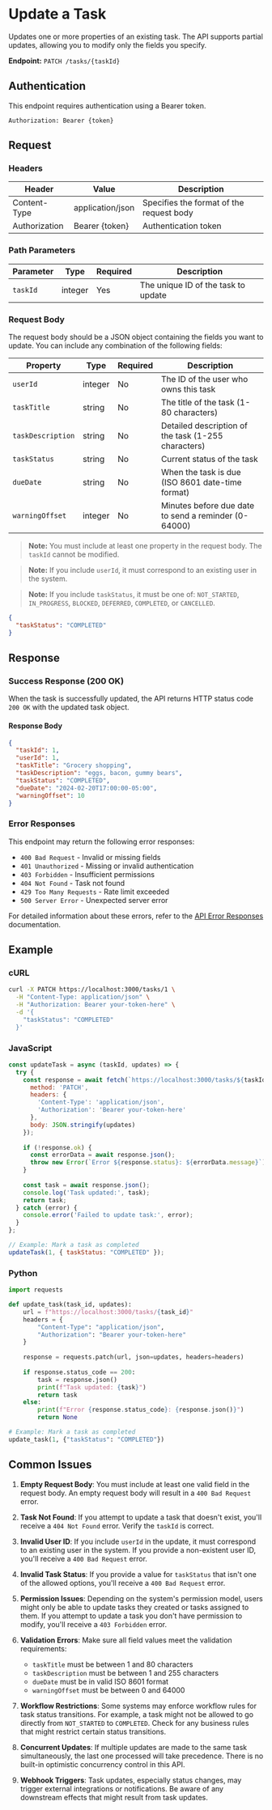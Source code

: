 # Update a Task

Updates one or more properties of an existing task. The API supports partial updates, allowing you to modify only the fields you specify.

**Endpoint:** `PATCH /tasks/{taskId}`

## Authentication

This endpoint requires authentication using a Bearer token.

```
Authorization: Bearer {token}
```

## Request

### Headers

| Header | Value | Description |
|--------|-------|-------------|
| Content-Type | application/json | Specifies the format of the request body |
| Authorization | Bearer {token} | Authentication token |

### Path Parameters

| Parameter | Type | Required | Description |
|-----------|------|----------|-------------|
| `taskId` | integer | Yes | The unique ID of the task to update |

### Request Body

The request body should be a JSON object containing the fields you want to update. You can include any combination of the following fields:

| Property | Type | Required | Description |
|----------|------|----------|-------------|
| `userId` | integer | No | The ID of the user who owns this task |
| `taskTitle` | string | No | The title of the task (1-80 characters) |
| `taskDescription` | string | No | Detailed description of the task (1-255 characters) |
| `taskStatus` | string | No | Current status of the task |
| `dueDate` | string | No | When the task is due (ISO 8601 date-time format) |
| `warningOffset` | integer | No | Minutes before due date to send a reminder (0-64000) |

> **Note:** You must include at least one property in the request body. The `taskId` cannot be modified.

> **Note:** If you include `userId`, it must correspond to an existing user in the system.

> **Note:** If you include `taskStatus`, it must be one of: `NOT_STARTED`, `IN_PROGRESS`, `BLOCKED`, `DEFERRED`, `COMPLETED`, or `CANCELLED`.

```json
{
  "taskStatus": "COMPLETED"
}
```

## Response

### Success Response (200 OK)

When the task is successfully updated, the API returns HTTP status code `200 OK` with the updated task object.

#### Response Body

```json
{
  "taskId": 1,
  "userId": 1,
  "taskTitle": "Grocery shopping",
  "taskDescription": "eggs, bacon, gummy bears",
  "taskStatus": "COMPLETED",
  "dueDate": "2024-02-20T17:00:00-05:00",
  "warningOffset": 10
}
```

### Error Responses

This endpoint may return the following error responses:

- `400 Bad Request` - Invalid or missing fields
- `401 Unauthorized` - Missing or invalid authentication
- `403 Forbidden` - Insufficient permissions
- `404 Not Found` - Task not found
- `429 Too Many Requests` - Rate limit exceeded
- `500 Server Error` - Unexpected server error

For detailed information about these errors, refer to the [API Error Responses](error-responses.md) documentation.

## Example

### cURL

```bash
curl -X PATCH https://localhost:3000/tasks/1 \
  -H "Content-Type: application/json" \
  -H "Authorization: Bearer your-token-here" \
  -d '{
    "taskStatus": "COMPLETED"
  }'
```

### JavaScript

```javascript
const updateTask = async (taskId, updates) => {
  try {
    const response = await fetch(`https://localhost:3000/tasks/${taskId}`, {
      method: 'PATCH',
      headers: {
        'Content-Type': 'application/json',
        'Authorization': 'Bearer your-token-here'
      },
      body: JSON.stringify(updates)
    });
    
    if (!response.ok) {
      const errorData = await response.json();
      throw new Error(`Error ${response.status}: ${errorData.message}`);
    }
    
    const task = await response.json();
    console.log('Task updated:', task);
    return task;
  } catch (error) {
    console.error('Failed to update task:', error);
  }
};

// Example: Mark a task as completed
updateTask(1, { taskStatus: "COMPLETED" });
```

### Python

```python
import requests

def update_task(task_id, updates):
    url = f"https://localhost:3000/tasks/{task_id}"
    headers = {
        "Content-Type": "application/json",
        "Authorization": "Bearer your-token-here"
    }
    
    response = requests.patch(url, json=updates, headers=headers)
    
    if response.status_code == 200:
        task = response.json()
        print(f"Task updated: {task}")
        return task
    else:
        print(f"Error {response.status_code}: {response.json()}")
        return None

# Example: Mark a task as completed
update_task(1, {"taskStatus": "COMPLETED"})
```

## Common Issues

1. **Empty Request Body**: You must include at least one valid field in the request body. An empty request body will result in a `400 Bad Request` error.

2. **Task Not Found**: If you attempt to update a task that doesn't exist, you'll receive a `404 Not Found` error. Verify the `taskId` is correct.

3. **Invalid User ID**: If you include `userId` in the update, it must correspond to an existing user in the system. If you provide a non-existent user ID, you'll receive a `400 Bad Request` error.

4. **Invalid Task Status**: If you provide a value for `taskStatus` that isn't one of the allowed options, you'll receive a `400 Bad Request` error.

5. **Permission Issues**: Depending on the system's permission model, users might only be able to update tasks they created or tasks assigned to them. If you attempt to update a task you don't have permission to modify, you'll receive a `403 Forbidden` error.

6. **Validation Errors**: Make sure all field values meet the validation requirements:
   - `taskTitle` must be between 1 and 80 characters
   - `taskDescription` must be between 1 and 255 characters
   - `dueDate` must be in valid ISO 8601 format
   - `warningOffset` must be between 0 and 64000

7. **Workflow Restrictions**: Some systems may enforce workflow rules for task status transitions. For example, a task might not be allowed to go directly from `NOT_STARTED` to `COMPLETED`. Check for any business rules that might restrict certain status transitions.

8. **Concurrent Updates**: If multiple updates are made to the same task simultaneously, the last one processed will take precedence. There is no built-in optimistic concurrency control in this API.

9. **Webhook Triggers**: Task updates, especially status changes, may trigger external integrations or notifications. Be aware of any downstream effects that might result from task updates.
